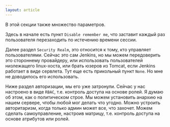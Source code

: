 ```yaml
---
layout: article
---
```

В этой секции также множество параметров.

Здесь в начале есть пункт `Disable remember me`, что заставит каждый раз пользователя перезаходить по истечению времени сессии.

Далее раздел `Security Realm`, это относится к тому, кто управляет пользователями. Сейчас это сам Jenkins, но мы можем передоверить это стороннему провайдеру, или использовать пользователей низлежащего linux-хоста, или брать юзеров из Tomcat, если Jenkins работает в виде сервлета. Тут еще есть прикольный пункт `None`. Но мне не доводилось его использовать.

Ниже раздел авторизации, мы его уже затронули. Сейчас у нас настроено в виде `RBAC`, т.е. контроль доступа на основе ролей. Я думаю об этом, как о политическом строе. Мы можем установить анархию на нашем сервере, чтобы любой мог делать что угодно. Можно устроить авторитаризм, когда только админ может все, что захочет. Можем сделать самоуправление, настроив матрицу, т.е. контроль доступа на основе атрибутов или ролей.
